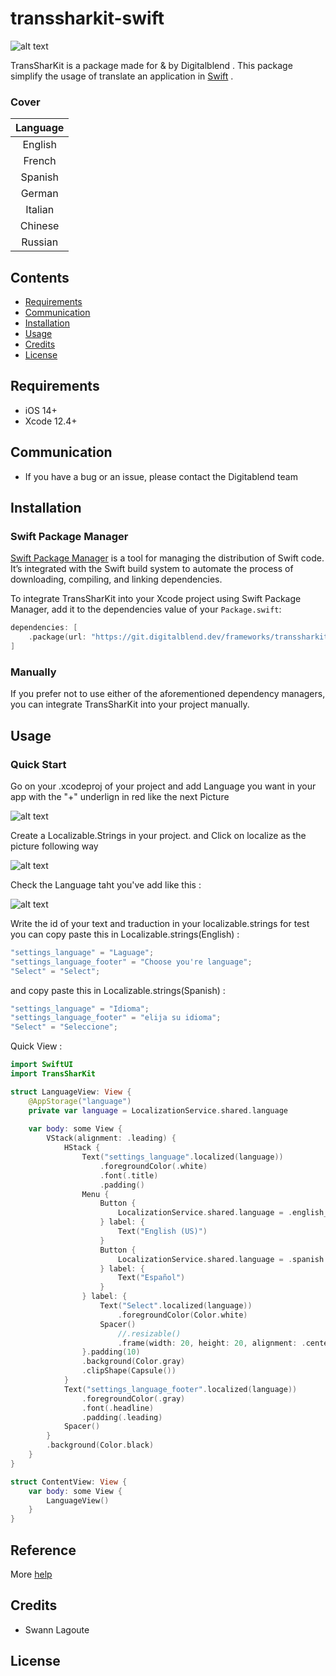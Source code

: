 # transsharkit-swift

![alt text](https://digitalblend.fr/assets/title.png)

TransSharKit is a package made for & by Digitalblend .
This package simplify the usage of translate an application in [Swift](https://developer.apple.com/swift/) .

### Cover

 | Language |
 |:-------------:|
 | English    |
 | French     |
 | Spanish     |
 | German     |
 | Italian     |
 | Chinese     |
 | Russian     |


## Contents

- [Requirements](#requirements)
- [Communication](#communication)
- [Installation](#installation)
- [Usage](#usage)
- [Credits](#credits)
- [License](#license)

## Requirements

- iOS 14+
- Xcode 12.4+

## Communication

- If you have a bug or an issue, please contact the Digitablend team

## Installation

### Swift Package Manager

[Swift Package Manager](https://swift.org/package-manager/) is a tool for managing the distribution of Swift code. It’s integrated with the Swift build system to automate the process of downloading, compiling, and linking dependencies.

To integrate TransSharKit into your Xcode project using Swift Package Manager, add it to the dependencies value of your `Package.swift`:

```swift
dependencies: [
    .package(url: "https://git.digitalblend.dev/frameworks/transsharkit-swift", .upToNextMajor(from: "1.0.0"))
]
```

### Manually

If you prefer not to use either of the aforementioned dependency managers, you can integrate TransSharKit into your project manually.

## Usage
### Quick Start
Go on your .xcodeproj of your project and add Language you want in your app with the "+" underlign in red like the next Picture

![alt text](https://digitalblend.fr/assets/addLanguage.png)

Create a Localizable.Strings in your project. and Click on localize as the picture following way

![alt text](https://digitalblend.fr/assets/localize.png)

Check the Language taht you've add like this :

![alt text](https://digitalblend.fr/assets/selectLanguage.png)

Write the id of your text and traduction in your localizable.strings for test you can copy paste this in Localizable.strings(English) :

```swift
"settings_language" = "Laguage";
"settings_language_footer" = "Choose you're language";
"Select" = "Select";
```

and copy paste this in Localizable.strings(Spanish) :

```swift
"settings_language" = "Idioma";
"settings_language_footer" = "elija su idioma";
"Select" = "Seleccione";
```

Quick View :

```swift
import SwiftUI
import TransSharKit

struct LanguageView: View {
    @AppStorage("language")
    private var language = LocalizationService.shared.language
    
    var body: some View {
        VStack(alignment: .leading) {
            HStack {
                Text("settings_language".localized(language))
                    .foregroundColor(.white)
                    .font(.title)
                    .padding()
                Menu {
                    Button {
                        LocalizationService.shared.language = .english_us
                    } label: {
                        Text("English (US)")
                    }
                    Button {
                        LocalizationService.shared.language = .spanish
                    } label: {
                        Text("Español")
                    }
                } label: {
                    Text("Select".localized(language))
                        .foregroundColor(Color.white)
                    Spacer()
                        //.resizable()
                        .frame(width: 20, height: 20, alignment: .center)
                }.padding(10)
                .background(Color.gray)
                .clipShape(Capsule())
            }
            Text("settings_language_footer".localized(language))
                .foregroundColor(.gray)
                .font(.headline)
                .padding(.leading)
            Spacer()
        }
        .background(Color.black)
    }
}

struct ContentView: View {
    var body: some View {
        LanguageView()
    }
}

```

## Reference
More [help](https://medium.com/swlh/swiftui-localization-on-the-fly-2312fde49459)

## Credits

- Swann Lagoute


## License
